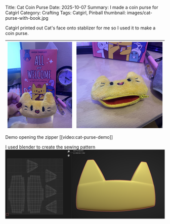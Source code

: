 Title: Cat Coin Purse
Date: 2025-10-07
Summary: I made a coin purse for Catgirl
Category: Crafting
Tags: Catgirl, Pinball
thumbnail: images/cat-purse-with-book.jpg

Catgirl printed out Cat's face onto stablizer for me so I used it to make a coin purse.

| ![Cat's Cafe with my purse](../media/images/cat-purse-with-book.jpg) | ![bottom of purse with zipper](../media/images/cat-purse-bottom.jpg) |
|-|-|

Demo opening the zipper
[[video:cat-purse-demo]]

I used blender to create the sewing pattern
![Design in blender](../media/images/cat-purse-blender.png)





